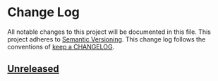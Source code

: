 # Change Log

All notable changes to this project will be documented in this file.
This project adheres to [Semantic Versioning](http://semver.org/).
This change log follows the conventions of
[keep a CHANGELOG](http://keepachangelog.com/).

## [Unreleased]

[Unreleased]: https://github.com/makenew/tasty-brunch/compare/v0.0.0...HEAD

